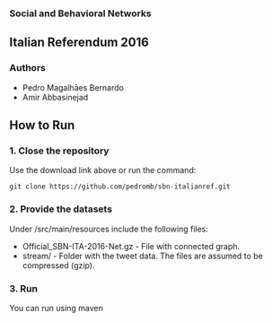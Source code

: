 ### Social and Behavioral Networks

## Italian Referendum 2016

### Authors

- Pedro Magalhāes Bernardo
- Amir Abbasinejad

## How to Run

### 1. Close the repository

Use the download link above or run the command:

```
git clone https://github.com/pedromb/sbn-italianref.git
```

### 2. Provide the datasets

Under /src/main/resources include the following files:

- Official_SBN-ITA-2016-Net.gz - File with connected graph.
- stream/ - Folder with the tweet data. The files are assumed to be compressed (gzip).

### 3. Run

You can run using maven
